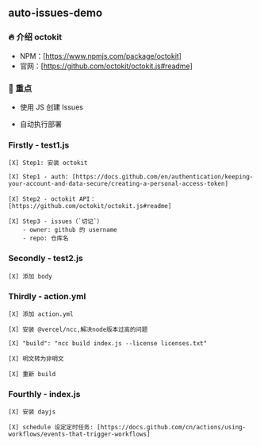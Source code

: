 ## auto-issues-demo

### 🔥 介绍 octokit

- NPM：[https://www.npmjs.com/package/octokit]
- 官网：[https://github.com/octokit/octokit.js#readme]

### 🏁 重点

- 使用 JS 创建 Issues

- 自动执行部署

### Firstly - test1.js

    [X] Step1: 安装 octokit

    [X] Step1 - auth: [https://docs.github.com/en/authentication/keeping-your-account-and-data-secure/creating-a-personal-access-token]

    [X] Step2 - octokit API：[https://github.com/octokit/octokit.js#readme]

    [X] Step3 - issues（`切记`）
        - owner: github 的 username
        - repo: 仓库名

### Secondly - test2.js

    [X] 添加 body


### Thirdly - action.yml

    [X] 添加 action.yml

    [X] 安装 @vercel/ncc,解决node版本过高的问题

    [X] "build": "ncc build index.js --license licenses.txt"

    [X] 明文转为非明文

    [X] 重新 build

### Fourthly - index.js

    [X] 安装 dayjs

    [X] schedule 设定定时任务: [https://docs.github.com/cn/actions/using-workflows/events-that-trigger-workflows]
